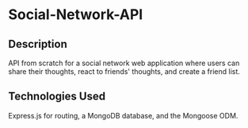 # Social-Network-API

## Description
API from scratch for a social network web application where users can share their thoughts, react to friends' thoughts, and create a friend list.

## Technologies Used
Express.js for routing, a MongoDB database, and the Mongoose ODM.


